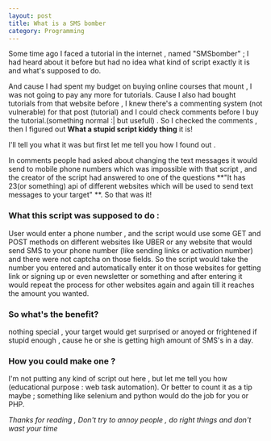 ```yaml
---
layout: post
title: What is a SMS bomber
category: Programming
---
```


Some time ago I faced a tutorial in the internet , named "SMSbomber" ; I had heard about it before but had no idea what kind of script exactly it is and what's supposed to do.

And cause I had spent my budget on buying online courses that mount , I was not going to pay any more for tutorials. Cause I also had bought tutorials from that website before ,
I knew there's a commenting system (not vulnerable) for that post (tutorial) and I could check comments before I buy the tutorial.(something normal :|  but usefull) .
So I checked the comments , then I figured out **What a stupid script kiddy thing** it is!

I'll tell you what it was but first let me tell you how I found out .

In comments people had asked about changing the text messages it would send to mobile phone numbers which was impossible with that script , and the creator of the 
script had answered to one of the questions **"It has 23(or something) api of different websites which will be used to send text messages to your target" **. So that was it!

### What this script was supposed to do :

User would enter a phone number , and the script would use some GET and POST methods on different websites like UBER or any website that would send SMS to your phone number (like sending links or activation number)
and there were not captcha on those fields. So the script would take the number you entered and automatically enter it on those websites for getting link or signing up or even newsletter or something
and after entering it would repeat the process for other websites again and again till it reaches the amount you wanted.

### So what's the benefit?

nothing special , your target would get surprised or anoyed or frightened if stupid enough , cause he or she is getting high amount of SMS's in a day.

### How you could make one ?
I'm not putting any kind of script out here , but let me tell you how (educational purpose : web task automation). Or better to count it as a tip maybe ; something like selenium and python would do the job for you or PHP.


*Thanks for reading , Don't try to annoy people , do right things and don't wast your time*
